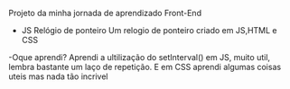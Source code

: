 Projeto da minha jornada de aprendizado Front-End

- JS Relógio de ponteiro
Um relogio de ponteiro criado em JS,HTML e CSS

-Oque aprendi?
Aprendi a ultilização do setInterval() em JS, muito util, lembra bastante um laço de repetição. E em CSS aprendi algumas coisas uteis mas nada tão incrivel